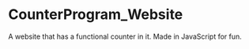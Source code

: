 # CounterProgram_Website
 A website that has a functional counter in it. Made in JavaScript for fun.
